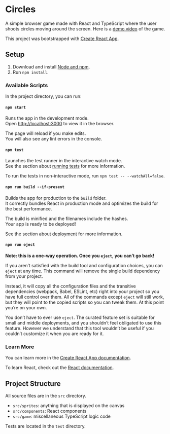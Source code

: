 # Circles
A simple browser game made with React and TypeScript where the user shoots circles moving around the screen. Here is a [demo video](https://user-images.githubusercontent.com/40542809/212121105-149784d7-18a9-4fd5-af30-afc3960b7d6e.mov) of the game.

This project was bootstrapped with [Create React App](https://github.com/facebook/create-react-app).

## Setup
1. Download and install [Node and npm](https://docs.npmjs.com/downloading-and-installing-node-js-and-npm).
1. Run `npm install`.

### Available Scripts
In the project directory, you can run:

#### `npm start`
Runs the app in the development mode.\
Open [http://localhost:3000](http://localhost:3000) to view it in the browser.

The page will reload if you make edits.\
You will also see any lint errors in the console.

#### `npm test`
Launches the test runner in the interactive watch mode.\
See the section about [running tests](https://facebook.github.io/create-react-app/docs/running-tests) for more information.

To run the tests in non-interactive mode, run `npm test -- --watchAll=false`.

#### `npm run build --if-present`
Builds the app for production to the `build` folder.\
It correctly bundles React in production mode and optimizes the build for the best performance.

The build is minified and the filenames include the hashes.\
Your app is ready to be deployed!

See the section about [deployment](https://facebook.github.io/create-react-app/docs/deployment) for more information.

#### `npm run eject`
**Note: this is a one-way operation. Once you `eject`, you can’t go back!**

If you aren’t satisfied with the build tool and configuration choices, you can `eject` at any time. This command will remove the single build dependency from your project.

Instead, it will copy all the configuration files and the transitive dependencies (webpack, Babel, ESLint, etc) right into your project so you have full control over them. All of the commands except `eject` will still work, but they will point to the copied scripts so you can tweak them. At this point you’re on your own.

You don’t have to ever use `eject`. The curated feature set is suitable for small and middle deployments, and you shouldn’t feel obligated to use this feature. However we understand that this tool wouldn’t be useful if you couldn’t customize it when you are ready for it.

### Learn More
You can learn more in the [Create React App documentation](https://facebook.github.io/create-react-app/docs/getting-started).

To learn React, check out the [React documentation](https://reactjs.org/).

## Project Structure
All source files are in the `src` directory.
* `src/sprites`: anything that is displayed on the canvas
* `src/components`: React components
* `src/game`: miscellaneous TypeScript logic code

Tests are located in the `test` directory.

